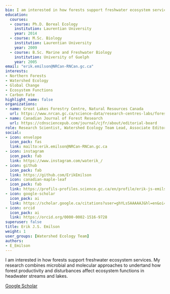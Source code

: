 ```yaml
--- 
bio: I am interested in how forests support freshwater ecosystem services. My research combines microbial and molecular approaches to undertand how forest productivity and disturbances affect ecosystem functions in headwater streams and lakes.
education:
  courses:
  - course: Ph.D. Boreal Ecology
    institution: Laurentian University
    year: 2014
  - course: M.Sc. Biology
    institution: Laurentian University
    year: 2009
  - course: B.Sc. Marine and Freshwater Biology
    institution: University of Guelph
    year: 2005
email: "erik.emilson@NRCan-RNCan.gc.ca"
interests:
- Northern Forests
- Watershed Ecology
- Global Change
- Ecosystem Functions
- Carbon Fate
highlight_name: false
organizations:
- name: Great Lakes Forestry Centre, Natural Resources Canada
  url: https://www.nrcan.gc.ca/science-data/research-centres-labs/forestry-research-centres/great-lakes-forestry-centre/13459
- name: Canadian Journal of Forest Research
  url: https://cdnsciencepub.com/journal/cjfr/about/editorial-board
role: Research Scientist, Watershed Ecology Team Lead, Associate Editor CJFR
social:
- icon: envelope
  icon_pack: fas
  link: mailto:erik.emilson@NRCan-RNCan.gc.ca
- icon: instagram
  icon_pack: fab
  link: https://www.instagram.com/waterik_/
- icon: github
  icon_pack: fab
  link: https://github.com/ErikEmilson
- icon: canadian-maple-leaf
  icon_pack: fab
  link: https://profils-profiles.science.gc.ca/en/profile/erik-js-emilson
- icon: google-scholar
  icon_pack: ai
  link: https://scholar.google.ca/citations?user=ghYLsSAAAAAJ&hl=en&oi=ao
- icon: orcid
  icon_pack: ai
  link: https://orcid.org/0000-0002-1516-9728
superuser: false
title: Erik J.S. Emilson
weight: 1
user_groups: [Watershed Ecology Team]
authors:
- E_Emilson
---
```




I am interested in how forests support freshwater ecosystem services. My research combines microbial and molecular approaches to undertand how forest productivity and disturbances affect ecosystem functions in headwater streams and lakes.



[Google Scholar](https://scholar.google.ca/citations?user=ghYLsSAAAAAJ&hl=en&oi=ao)
